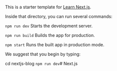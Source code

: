 This is a starter template for [Learn Next.js](https://nextjs.org/learn).

Inside that directory, you can run several commands:

  `npm run dev`
    Starts the development server.

  `npm run build`
    Builds the app for production.

  `npm start`
    Runs the built app in production mode.

We suggest that you begin by typing:

  cd nextjs-blog
  `npm run dev`# Next.js
